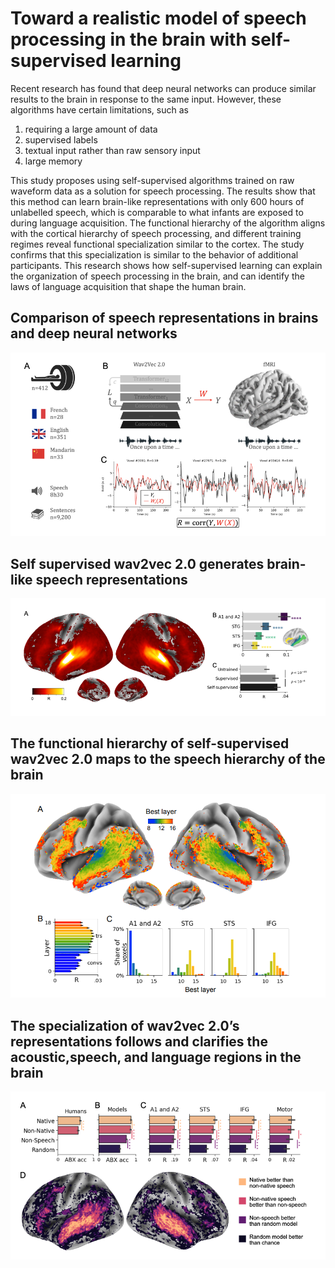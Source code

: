 # Toward a realistic model of speech processing in the brain with self-supervised learning

Recent research has found that deep neural networks can produce similar results to the brain in response to the same input. However, these algorithms have certain limitations, such as 
1. requiring a large amount of data 
2. supervised labels
3. textual input rather than raw sensory input
4. large memory

This study proposes using self-supervised algorithms trained on raw waveform data as a solution for speech processing. The results show that this method can learn brain-like representations with only 600 hours of unlabelled speech, which is comparable to what infants are exposed to during language acquisition. The functional hierarchy of the algorithm aligns with the cortical hierarchy of speech processing, and different training regimes reveal functional specialization similar to the cortex. The study confirms that this specialization is similar to the behavior of additional participants. This research shows how self-supervised learning can explain the organization of speech processing in the brain, and can identify the laws of language acquisition that shape the human brain.

## Comparison of speech representations in brains and deep neural networks
<img src="figure1.png">

## Self supervised wav2vec 2.0 generates brain-like speech representations
<img src="figure2.png">

## The functional hierarchy of self-supervised wav2vec 2.0 maps to the speech hierarchy of the brain
<img src="figure3.png">

##  The specialization of wav2vec 2.0’s representations follows and clarifies the acoustic,speech, and language regions in the brain
<img src="figure4.png">
